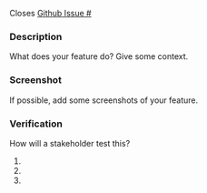 Closes [Github Issue #]()

### Description

What does your feature do? Give some context.

### Screenshot

If possible, add some screenshots of your feature.

### Verification

How will a stakeholder test this?

1.
1.
1.
